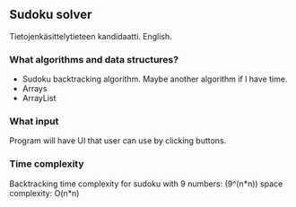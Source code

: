 ## Sudoku solver
Tietojenkäsittelytieteen kandidaatti. English.

### What algorithms and data structures?
- Sudoku backtracking algorithm. Maybe another algorithm if I have time. 
- Arrays
- ArrayList

### What input
Program will have UI that user can use by clicking buttons.

### Time complexity
Backtracking time complexity for sudoku with 9 numbers: (9^(n\*n))
space complexity: O(n*n)
